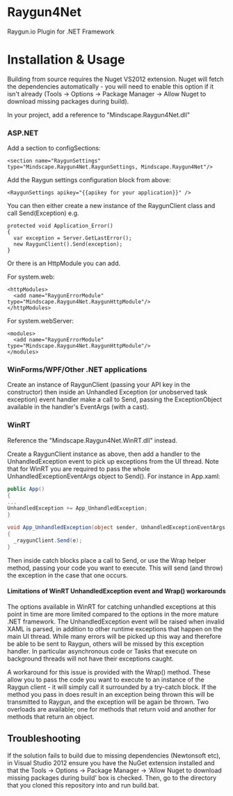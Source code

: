 Raygun4Net
==========

Raygun.io Plugin for .NET Framework


Installation & Usage
====================

Building from source requires the Nuget VS2012 extension. Nuget will fetch the dependencies automatically - you will need to enable this option if it isn't already (Tools -> Options -> Package Manager -> Allow Nuget to download missing packages during build).

In your project, add a reference to "Mindscape.Raygun4Net.dll"

### ASP.NET
Add a section to configSections:

```
<section name="RaygunSettings" type="Mindscape.Raygun4Net.RaygunSettings, Mindscape.Raygun4Net"/>
```

Add the Raygun settings configuration block from above:

```
<RaygunSettings apikey="{{apikey for your application}}" />
```

You can then either create a new instance of the RaygunClient class and call Send(Exception) e.g.

```
protected void Application_Error()
{
  var exception = Server.GetLastError();
  new RaygunClient().Send(exception);
}
```

Or there is an HttpModule you can add.

For system.web:

```
<httpModules>
  <add name="RaygunErrorModule" type="Mindscape.Raygun4Net.RaygunHttpModule"/>
</httpModules>
```

For system.webServer:

```
<modules>
  <add name="RaygunErrorModule" type="Mindscape.Raygun4Net.RaygunHttpModule"/>
</modules>
```

### WinForms/WPF/Other .NET applications

Create an instance of RaygunClient (passing your API key in the constructor) then inside an Unhandled Exception (or unobserved task exception) event handler make a call to Send, passing the ExceptionObject available in the handler's EventArgs (with a cast).

### WinRT
Reference the "Mindscape.Raygun4Net.WinRT.dll" instead.

Create a RaygunClient instance as above, then add a handler to the UnhandledException event to pick up exceptions from the UI thread. Note that for WinRT you are required to pass the whole UnhandledExceptionEventArgs object to Send(). For instance in App.xaml:

```csharp
public App()
{
...
UnhandledException += App_UnhandledException;
}

void App_UnhandledException(object sender, UnhandledExceptionEventArgs e)
{
  _raygunClient.Send(e);
}
```

Then inside catch blocks place a call to Send, or use the Wrap helper method, passing your code you want to execute. This will send (and throw) the exception in the case that one occurs.

#### Limitations of WinRT UnhandledException event and Wrap() workarounds

The options available in WinRT for catching unhandled exceptions at this point in time are more limited compared to the options in the more mature .NET framework. The UnhandledException event will be raised when invalid XAML is parsed, in addition to other runtime exceptions that happen on the main UI thread. While many errors will be picked up this way and therefore be able to be sent to Raygun, others will be missed by this exception handler. In particular asynchronous code or Tasks that execute on background threads will not have their exceptions caught.

A workaround for this issue is provided with the Wrap() method. These allow you to pass the code you want to execute to an instance of the Raygun client - it will simply call it surrounded by a try-catch block. If the method you pass in does result in an exception being thrown this will be transmitted to Raygun, and the exception will be again be thrown. Two overloads are available; one for methods that return void and another for methods that return an object.

## Troubleshooting

If the solution fails to build due to missing dependencies (Newtonsoft etc), in Visual Studio 2012 ensure you have the NuGet extension installed and that the Tools -> Options -> Package Manager -> 'Allow Nuget to download missing packages during build' box is checked. Then, go to the directory that you cloned this repository into and run build.bat.
